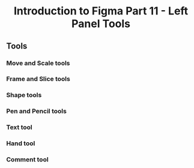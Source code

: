 <h1 align="center"> Introduction to Figma Part 11 - Left Panel Tools </h1>

## Tools

### Move and Scale tools

### Frame and Slice tools

### Shape tools

### Pen and Pencil tools

### Text tool

### Hand tool

### Comment tool
